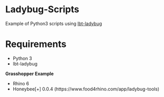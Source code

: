 # Ladybug-Scripts
Example of Python3 scripts using [lbt-ladybug](https://github.com/ladybug-tools/ladybug)

# Requirements
<ul>
  <li>Python 3</li>
  <li>lbt-ladybug</li>
</ul>
<p><strong>Grasshopper Example</strong></p>
<ul>
  <li>Rhino 6</li>
  <li>Honeybee[+] 0.0.4 (https://www.food4rhino.com/app/ladybug-tools)</li>
</ul>


